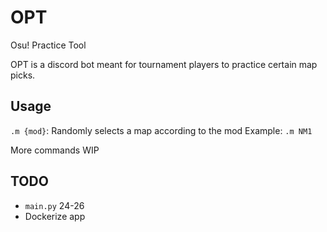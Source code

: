 # OPT
Osu! Practice Tool

OPT is a discord bot meant for tournament players to practice certain map picks.

## Usage
`.m {mod}`: Randomly selects a map according to the mod
Example: `.m NM1`

More commands WIP

## TODO
- `main.py` 24-26
- Dockerize app